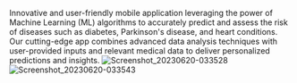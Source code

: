 
 Innovative and user-friendly mobile application leveraging the power of Machine Learning (ML) algorithms to accurately predict and assess the risk of diseases such as diabetes, Parkinson's disease, and heart conditions. Our cutting-edge app combines advanced data analysis techniques with user-provided inputs and relevant medical data to deliver personalized predictions and insights.
![Screenshot_20230620-033528](https://github.com/samyhamdy/Five_Medicine/assets/88468247/1519347b-3af0-474f-9011-6e81a62b2a63)
![Screenshot_20230620-033543](https://github.com/samyhamdy/Five_Medicine/assets/88468247/4cf7eac3-107a-4f82-a6f3-2ca3b6916c14)
